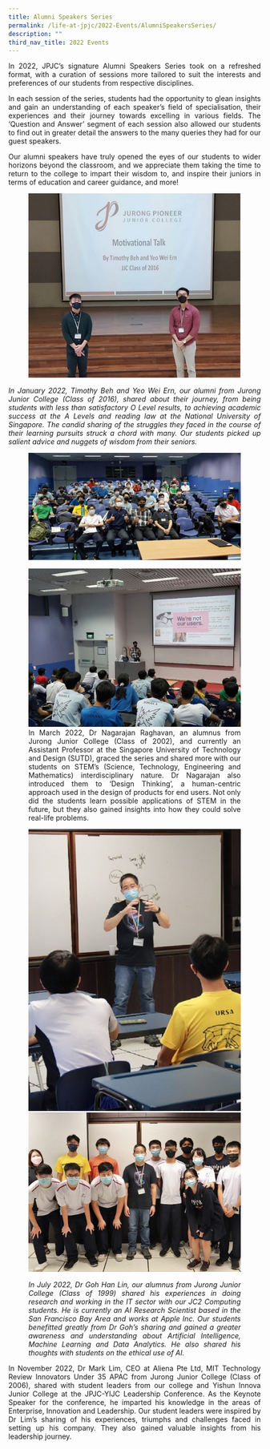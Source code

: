 ```yaml
---
title: Alumni Speakers Series
permalink: /life-at-jpjc/2022-Events/AlumniSpeakersSeries/
description: ""
third_nav_title: 2022 Events
---
```

<div align="justify">
<p>In 2022, JPJC’s signature Alumni Speakers Series took on a refreshed format, with a curation of sessions more tailored to suit the interests and preferences of our students from respective disciplines.

In each session of the series, students had the opportunity to glean insights and gain an understanding of each speaker’s field of specialisation, their experiences and their journey towards excelling in various fields. The ‘Question and Answer’ segment of each session also allowed our students to find out in greater detail the answers to the many queries they had for our guest speakers.

Our alumni speakers have truly opened the eyes of our students to wider horizons beyond the classroom, and we appreciate them taking the time to return to the college to impart their wisdom to, and inspire their juniors in terms of education and career guidance, and more!</p>
</div>


<Figure>
<img src="/images/Life%20%40%20JPJC/2022%20Events/Alumni%20Speakers%20Series/Photo%201.jpg"></Figure>

<figcaption align="justify"><em>
In January 2022, Timothy Beh and Yeo Wei Ern, our alumni from Jurong Junior College (Class of 2016), shared about their journey, from being students with less than satisfactory O Level results, to achieving academic success at the A Levels and reading law at the National University of Singapore. The candid sharing of the struggles they faced in the course of their learning pursuits struck a chord with many. Our students picked up salient advice and nuggets of wisdom from their seniors.</em>
</figcaption>	
<p>
<Figure>
<img src="/images/Life%20%40%20JPJC/2022%20Events/Alumni%20Speakers%20Series/Photo%202.jpg"></Figure>

<Figure>
<img src="/images/Life%20%40%20JPJC/2022%20Events/Alumni%20Speakers%20Series/Photo%203.jpg">	

<figcaption align="justify">
In March 2022, Dr Nagarajan Raghavan, an alumnus from Jurong Junior College (Class of 2002), and currently an Assistant Professor at the Singapore University of Technology and Design (SUTD), graced the series and shared more with our students on STEM’s (Science, Technology, Engineering and Mathematics) interdisciplinary nature. Dr Nagarajan also introduced them to ‘Design Thinking’, a human-centric approach used in the design of products for end users. Not only did the students learn possible applications of STEM in the future, but they also gained insights into how they could solve real-life problems.

</figcaption></Figure>

<Figure>
<img src="/images/Life%20%40%20JPJC/2022%20Events/Alumni%20Speakers%20Series/Photo%204.jpg">

<img src="/images/Life%20%40%20JPJC/2022%20Events/Alumni%20Speakers%20Series/Photo%205.jpg">

</Figure>

<figure>
<figcaption align="justify"><em>In July 2022, Dr Goh Han Lin, our alumnus from Jurong Junior College (Class of 1999) shared his experiences in doing research and working in the IT sector with our JC2 Computing students. He is currently an AI Research Scientist based in the San Francisco Bay Area and works at Apple Inc. Our students benefitted greatly from Dr Goh’s sharing and gained a greater awareness and understanding about Artificial Intelligence, Machine Learning and Data Analytics. He also shared his thoughts with students on the ethical use of AI.</em>
</figcaption>	
</Figure>

<p>
	
<div align="justify"><p>
In November 2022, Dr Mark Lim, CEO at Aliena Pte Ltd, MIT Technology Review Innovators Under 35 APAC from Jurong Junior College (Class of 2006), shared with student leaders from our college and Yishun Innova Junior College at the JPJC-YIJC Leadership Conference. As the Keynote Speaker for the conference, he imparted his knowledge in the areas of Enterprise, Innovation and Leadership. Our student leaders were inspired by Dr Lim’s sharing of his experiences, triumphs and challenges faced in setting up his company. They also gained valuable insights from his leadership journey. 
</p></div>